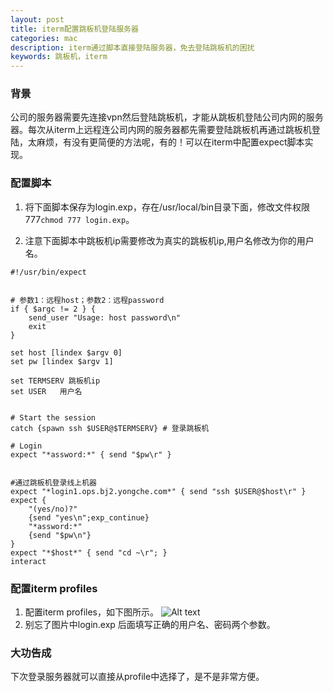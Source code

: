 ```yaml
---
layout: post
title: iterm配置跳板机登陆服务器
categories: mac
description: iterm通过脚本直接登陆服务器，免去登陆跳板机的困扰
keywords: 跳板机，iterm
---
```

###  背景
公司的服务器需要先连接vpn然后登陆跳板机，才能从跳板机登陆公司内网的服务器。每次从iterm上远程连公司内网的服务器都先需要登陆跳板机再通过跳板机登陆，太麻烦，有没有更简便的方法呢，有的！可以在iterm中配置expect脚本实现。
### 配置脚本
1. 将下面脚本保存为login.exp，存在/usr/local/bin目录下面，修改文件权限777`chmod 777 login.exp`。

2. 注意下面脚本中跳板机ip需要修改为真实的跳板机ip,用户名修改为你的用户名。

```
#!/usr/bin/expect


# 参数1：远程host；参数2：远程password
if { $argc != 2 } {
    send_user "Usage: host password\n"
    exit
}

set host [lindex $argv 0]
set pw [lindex $argv 1]

set TERMSERV 跳板机ip
set USER   用户名


# Start the session
catch {spawn ssh $USER@$TERMSERV} # 登录跳板机

# Login
expect "*assword:*" { send "$pw\r" }


#通过跳板机登录线上机器
expect "*login1.ops.bj2.yongche.com*" { send "ssh $USER@$host\r" }
expect {
    "(yes/no)?"
    {send "yes\n";exp_continue}
    "*assword:*"
    {send "$pw\n"}
}
expect "*$host*" { send "cd ~\r"; }
interact
```

### 配置iterm profiles
1. 配置iterm profiles，如下图所示。
![Alt text]({{site.url}}/img/mac/20171028_iterm.png)
2. 别忘了图片中login.exp 后面填写正确的用户名、密码两个参数。
### 大功告成
下次登录服务器就可以直接从profile中选择了，是不是非常方便。